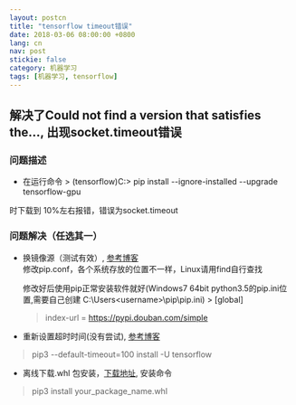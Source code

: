```yaml
---
layout: postcn
title: "tensorflow timeout错误"
date: 2018-03-06 08:00:00 +0800
lang: cn
nav: post
stickie: false 
category: 机器学习
tags: [机器学习, tensorflow]
---
```


## 解决了Could not find a version that satisfies the..., 出现socket.timeout错误

### 问题描述

*   在运行命令 > (tensorflow)C:> pip install --ignore-installed --upgrade tensorflow-gpu 

时下载到 10%左右报错，错误为socket.timeout

### 问题解决（任选其一）

*   换镜像源（测试有效）, [参考博客][1]   
    修改pip.conf，各个系统存放的位置不一样，Linux请用find自行查找   
      
    修改好后使用pip正常安装软件就好(Windows7 64bit python3.5的pip.ini位置,需要自己创建 C:\Users\<username>\pip\pip.ini) > [global]   
    > index-url = https://pypi.douban.com/simple</username>
*   重新设置超时时间(没有尝试), [参考博客][2]

> pip3 --default-timeout=100 install -U tensorflow

*   离线下载.whl 包安装，[下载地址][3], 安装命令

> pip3 install your_package_name.whl

 [1]: https://www.cnblogs.com/yaohan/p/6130934.html
 [2]: http://blog.csdn.net/MainTain_/article/details/78501095
 [3]: https://pypi.python.org/pypi/tensorflow-gpu